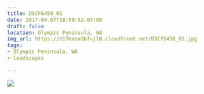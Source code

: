 ```yaml
---
title: DSCF6458_01
date: 2017-04-07T18:59:52-07:00
draft: false
location: Olympic Peninsula, WA
img_url: https://d17enza3bfujl8.cloudfront.net/DSCF6458_01.jpg
tags:
- Olympic Peninsula, WA
- landscapes

---
```


![](https://d17enza3bfujl8.cloudfront.net/DSCF6458_01.jpg)

